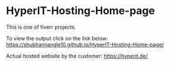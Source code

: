 # HyperIT-Hosting-Home-page

This is one of fiverr projects.

To view the output click on the link below:
https://shubhamjangle10.github.io/HyperIT-Hosting-Home-page/

Actual hosted website by the customer:
https://hyperit.de/
